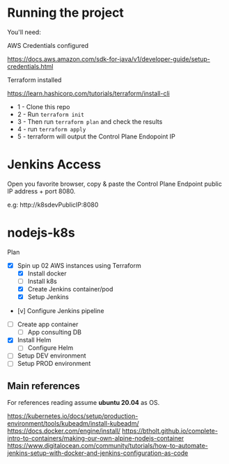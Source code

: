 # Running the project

You'll need:

AWS Credentials configured

https://docs.aws.amazon.com/sdk-for-java/v1/developer-guide/setup-credentials.html

Terraform installed

https://learn.hashicorp.com/tutorials/terraform/install-cli

- 1 - Clone this repo
- 2 - Run ```terraform init```
- 3 - Then run ```terraform plan``` and check the results
- 4 - run ```terraform apply```
- 5 - terraform will output the Control Plane Endopoint IP

# Jenkins Access
Open you favorite browser, copy & paste the Control Plane Endpoint public IP address + port 8080.

e.g: http://k8sdevPublicIP:8080

# nodejs-k8s

Plan

- [x] Spin up 02 AWS instances using Terraform
   - [x] Install docker
   - [ ] Install k8s
   - [x] Create Jenkins container/pod
   - [x] Setup Jenkins
- [v] Configure Jenkins pipeline
- [ ] Create app container
   - [ ] App consulting DB
- [x] Install Helm
   - [ ] Configure Helm
- [ ] Setup DEV environment
- [ ] Setup PROD environment

## Main references

For references reading assume **ubuntu 20.04** as OS.

https://kubernetes.io/docs/setup/production-environment/tools/kubeadm/install-kubeadm/
https://docs.docker.com/engine/install/
https://btholt.github.io/complete-intro-to-containers/making-our-own-alpine-nodejs-container
https://www.digitalocean.com/community/tutorials/how-to-automate-jenkins-setup-with-docker-and-jenkins-configuration-as-code